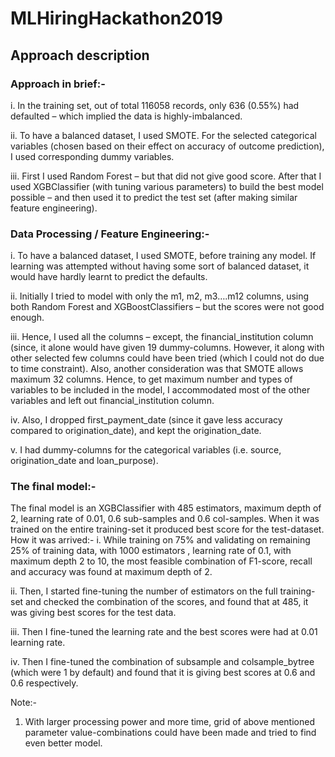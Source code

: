 # MLHiringHackathon2019
## Approach description

### Approach in brief:-
i. In the training set, out of total 116058 records, only 636 (0.55%) had defaulted – which implied the data is highly-imbalanced.

ii. To have a balanced dataset, I used SMOTE.  For the selected categorical variables (chosen based on their effect on accuracy of outcome prediction), I used corresponding dummy variables.

iii. First I used Random Forest – but that did not give good score.  After that I used XGBClassifier (with tuning various parameters) to build the best model possible – and then used it to predict the test set (after making similar feature engineering).

### Data Processing / Feature Engineering:-
i. To have a balanced dataset, I used SMOTE, before training any model.  If learning was attempted without having some sort of balanced dataset, it would have hardly learnt to predict the defaults.

ii. Initially I tried to model with only the m1, m2, m3….m12 columns, using both Random Forest and XGBoostClassifiers – but the scores were not good enough.

iii. Hence, I used all the columns – except, the financial_institution column (since, it alone would have given 19 dummy-columns.  However, it along with other selected few columns could have been tried (which I could not do due to time constraint).  Also, another consideration was that SMOTE allows maximum 32 columns.  Hence, to get maximum number and types of variables to be included in the model, I accommodated most of the other variables and left out financial_institution column.

iv. Also, I dropped first_payment_date (since it gave less accuracy compared to origination_date), and kept the origination_date.

v. I had dummy-columns for the categorical variables (i.e. source, origination_date and loan_purpose).

### The final model:-
 The final model  is an XGBClassifier with 485 estimators, maximum depth of 2, learning rate of 0.01, 0.6 sub-samples and 0.6 col-samples.  When it was trained on the entire training-set it produced best score for the test-dataset.
How it was arrived:-
i. While training on 75% and validating on remaining 25% of training data, with 1000 estimators , learning rate of 0.1, with maximum depth 2 to 10, the most feasible combination of F1-score, recall and accuracy was found at maximum depth of 2.

ii. Then, I started fine-tuning the number of estimators on the full training-set and checked the combination of the scores, and found that at 485, it was giving best scores for the test data.

iii. Then I fine-tuned the learning rate and the best scores were had at 0.01 learning rate.

iv. Then I fine-tuned the combination of subsample and colsample_bytree (which were 1 by default) and found that it is giving best scores at 0.6 and 0.6 respectively.

Note:-
1. With larger processing power and more time, grid of above mentioned parameter value-combinations could have been made and tried to find even better model.
